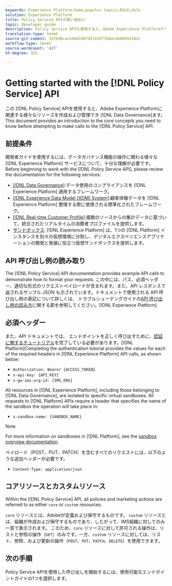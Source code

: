 ```yaml
---
keywords: Experience Platform;home;popular topics;DULE;dule
solution: Experience Platform
title: Policy Service APIの使い始めに
topic: developer guide
description: Policy Service APIを使用すると、Adobe Experience Platformデータガバナンスに関する様々なリソースを作成および管理できます。 このドキュメントでは、ポリシーサービス API を呼び出す前に知っておく必要があるコア概念の概要を説明します。
translation-type: tm+mt
source-git-commit: 3376d6cace9ab196f457e2bf7b84cde06693103c
workflow-type: tm+mt
source-wordcount: '427'
ht-degree: 32%

---
```



# Getting started with the [!DNL Policy Service] API

この [!DNL Policy Service] APIを使用すると、Adobe Experience Platformに関連する様々なリソースを作成および管理でき [!DNL Data Governance]ます。 This document provides an introduction to the core concepts you need to know before attempting to make calls to the [!DNL Policy Service] API.

## 前提条件

開発者ガイドを使用するには、データガバナンス機能の操作に関わる様々な [!DNL Experience Platform] サービスについて、十分な理解が必要です。 Before beginning to work with the [!DNL Policy Service API], please review the documentation for the following services:

* [[!DNL Data Governance]](../home.md):データ使用のコンプライアンスを [!DNL Experience Platform] 適用するフレームワーク。
* [[!DNL Experience Data Model (XDM) System]](../../xdm/home.md):顧客体験データを [!DNL Experience Platform] 整理する際に使用される標準化されたフレームワーク。
* [[!DNL Real-time Customer Profile]](../../profile/home.md):複数のソースからの集計データに基づいて、統合されたリアルタイムの消費者プロファイルを提供します。
* [サンドボックス](../../sandboxes/home.md): [!DNL Experience Platform] は、1つの [!DNL Platform] インスタンスを別々の仮想環境に分割し、デジタルエクスペリエンスアプリケーションの開発と発展に役立つ仮想サンドボックスを提供します。

## API 呼び出し例の読み取り

The [!DNL Policy Service] API documentation provides example API calls to demonstrate how to format your requests. この中には、パス、必須ヘッダー、適切な形式のリクエストペイロードが含まれます。また、API レスポンスで返されるサンプル JSON も示されています。ドキュメントで使用される API 呼び出し例の表記について詳しくは、 トラブルシューテングガイドの[API 呼び出し例の読み方](../../landing/troubleshooting.md#how-do-i-format-an-api-request)に関する節を参照してください。[!DNL Experience Platform]

## 必須ヘッダー

また、API ドキュメントでは、 エンドポイントを正しく呼び出すために、[認証に関するチュートリアル](../../tutorials/authentication.md)を完了している必要があります。[!DNL Platform]Completing the authentication tutorial provides the values for each of the required headers in [!DNL Experience Platform] API calls, as shown below:

* `Authorization: Bearer {ACCESS_TOKEN}`
* `x-api-key: {API_KEY}`
* `x-gw-ims-org-id: {IMS_ORG}`

All resources in [!DNL Experience Platform], including those belonging to [!DNL Data Governance], are isolated to specific virtual sandboxes. All requests to [!DNL Platform] APIs require a header that specifies the name of the sandbox the operation will take place in:

* `x-sandbox-name: {SANDBOX_NAME}`

>[!NOTE]
>
>For more information on sandboxes in [!DNL Platform], see the [sandbox overview documentation](../../sandboxes/home.md).

ペイロード（POST、PUT、PATCH）を含むすべてのリクエストには、以下のような追加ヘッダーが必要です。

* `Content-Type: application/json`

## コアリソースとカスタムリソース

Within the [!DNL Policy Service] API, all policies and marketing actions are referred to as either `core` or `custom` resources.

`core` リソースとは、Adobeが定義および保守するものです。 `custom` リソースとは、組織が作成および保守するものであり、したがって、IMS組織に対してのみ一意で表示されます。 このため、`core` リソースに対して許可される操作は、リストと参照の操作（`GET`）のみです。一方、`custom` リソースに対しては、リスト、参照、および更新の操作（`POST`、`PUT`、`PATCH`、`DELETE`）を使用できます。

## 次の手順

Policy Service APIを使用した呼び出しを開始するには、使用可能なエンドポイントガイドの1つを選択します。